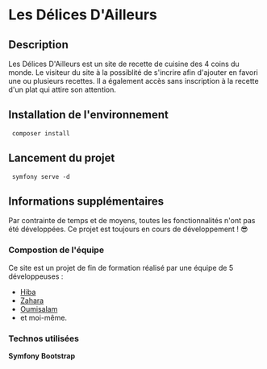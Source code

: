# Les Délices D'Ailleurs

## Description 

Les Délices D'Ailleurs est un site de recette de cuisine des 4 coins du monde. Le visiteur du site à la possiblité de s'incrire afin d'ajouter en favori une ou plusieurs recettes. Il a également accès sans inscription à la recette d'un plat qui attire son attention. 

## Installation de l'environnement

`` 
composer install
``
## Lancement du projet

`` 
symfony serve -d 
``
## Informations supplémentaires

Par contrainte de temps et de moyens, toutes les fonctionnalités n'ont pas été développées. 
Ce projet est toujours en cours de développement ! :sunglasses:
### Compostion de l'équipe
Ce site est un projet de fin de formation réalisé par une équipe de 5 développeuses :

- [Hiba](https://github.com/hibaBEB)
- [Zahara](https://github.com/ZAHARATOU)
- [Oumisalam](https://github.com/oum-s) 
- et moi-même. 

### Technos utilisées

**Symfony** **Bootstrap** 